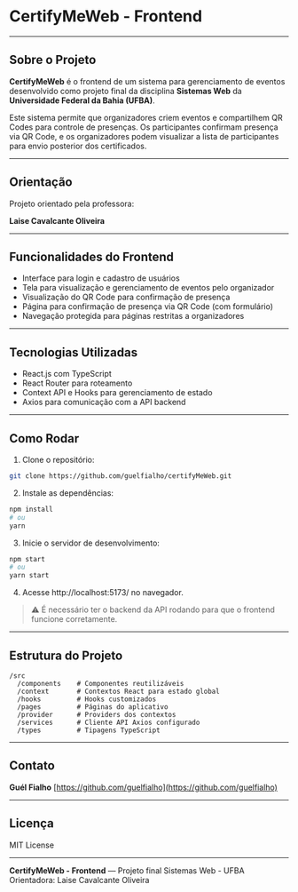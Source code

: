 # CertifyMeWeb - Frontend

---

## Sobre o Projeto

**CertifyMeWeb** é o frontend de um sistema para gerenciamento de eventos desenvolvido como projeto final da disciplina **Sistemas Web** da **Universidade Federal da Bahia (UFBA)**.

Este sistema permite que organizadores criem eventos e compartilhem QR Codes para controle de presenças. Os participantes confirmam presença via QR Code, e os organizadores podem visualizar a lista de participantes para envio posterior dos certificados.

---

## Orientação

Projeto orientado pela professora:

**Laise Cavalcante Oliveira**

---

## Funcionalidades do Frontend

- Interface para login e cadastro de usuários
- Tela para visualização e gerenciamento de eventos pelo organizador
- Visualização do QR Code para confirmação de presença
- Página para confirmação de presença via QR Code (com formulário)
- Navegação protegida para páginas restritas a organizadores

---

## Tecnologias Utilizadas

- React.js com TypeScript
- React Router para roteamento
- Context API e Hooks para gerenciamento de estado
- Axios para comunicação com a API backend

---

## Como Rodar

1. Clone o repositório:

```bash
git clone https://github.com/guelfialho/certifyMeWeb.git
```

2. Instale as dependências:

```bash
npm install
# ou
yarn
```

3. Inicie o servidor de desenvolvimento:

```bash
npm start
# ou
yarn start
```

4. Acesse http://localhost:5173/ no navegador.

> ⚠️ É necessário ter o backend da API rodando para que o frontend funcione corretamente.

---

## Estrutura do Projeto

```
/src
  /components    # Componentes reutilizáveis
  /context       # Contextos React para estado global
  /hooks         # Hooks customizados
  /pages         # Páginas do aplicativo
  /provider      # Providers dos contextos
  /services      # Cliente API Axios configurado
  /types         # Tipagens TypeScript
```

---

## Contato

**Guél Fialho**
[https://github.com/guelfialho](https://github.com/guelfialho)

---

## Licença

MIT License

---

**CertifyMeWeb - Frontend** — Projeto final Sistemas Web - UFBA
Orientadora: Laise Cavalcante Oliveira
